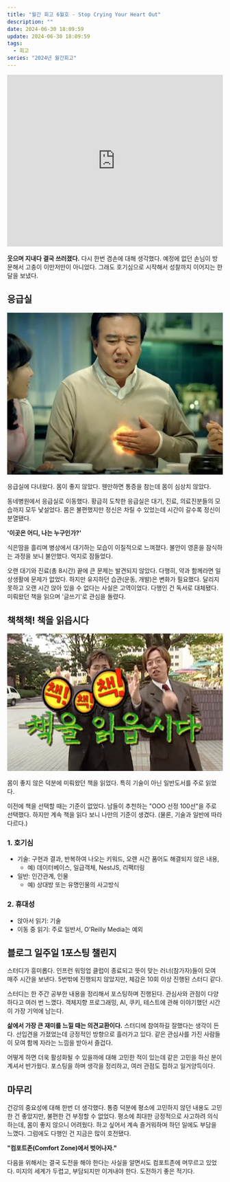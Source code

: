 ```yaml
---
title: "월간 회고 6월호 - Stop Crying Your Heart Out"
description: ""
date: 2024-06-30 18:09:59
update: 2024-06-30 18:09:59
tags:
  - 회고
series: "2024년 월간회고"
---
```


<iframe width="100%" height="400" src="https://www.youtube.com/embed/dhZUsNJ-LQU?si=lLxvUqTK1gvnEVA8" title="YouTube video player" frameborder="0" allow="accelerometer; autoplay; clipboard-write; encrypted-media; gyroscope; picture-in-picture; web-share" referrerpolicy="strict-origin-when-cross-origin" allowfullscreen></iframe>

**웃으며 지내다 결국 쓰러졌다.** 다시 한번 겸손에 대해 생각했다. 예정에 없던 손님이 방문해서 고충이 이만저만이 아니었다. 그래도 호기심으로 시작해서 성찰까지 이어지는 한 달을 보냈다.

## 응급실

![불-편 <출처: 개비스콘>](./gaviscon.webp)

응급실에 다녀왔다. 몸이 좋지 않았다. 웬만하면 통증을 참는데 몸이 심상치 않았다.

동네병원에서 응급실로 이동했다. 황급히 도착한 응급실은 대기, 진료, 의료진분들의 모습까지 모두 낯설었다. 몸은 불편했지만 정신은 차릴 수 있었는데 시간이 갈수록 정신이 분열됐다.

**'이곳은 어디, 나는 누구인가?'**

식은땀을 흘리며 병상에서 대기하는 모습이 이질적으로 느껴졌다. 불안이 영혼을 잠식하는 과정을 보니 불안했다. 억지로 잠들었다.

오랜 대기와 진료(총 8시간) 끝에 큰 문제는 발견되지 않았다. 다행히, 약과 함께라면 일상생활에 문제가 없었다. 하지만 유지하던 습관(운동, 개발)은 변화가 필요했다. 달리지 못하고 오랜
시간 앉아 있을 수 없다는 사실은 고역이었다. 다행인 건 독서로 대체됐다. 미뤄왔던 책을 읽으며 '글쓰기'로 관심을 돌렸다.

## 책책책! 책을 읽읍시다

![<출처: MBC 느낌표 ｢책책책! 책을 읽읍시다｣>](./exclamation-mark.jpeg)

몸이 좋지 않은 덕분에 미뤄왔던 책을 읽었다. 특히 기술이 아닌 일반도서를 주로 읽었다.

이전에 책을 선택할 때는 기준이 없었다. 남들이 추천하는 "OOO 선정 100선"을 주로 선택했다. 하지만 계속 책을
읽다 보니 나만의 기준이 생겼다. (물론, 기술과 일반에 따라 다르다.)

### 1. 호기심

- 기술: 구현과 결과, 반복하여 나오는 키워드, 오랜 시간 품어도 해결되지 않은 내용,
    - 예) 데이터베이스, 일급객체, NestJS, 리팩터링
- 일반: 인간관계, 인물
    - 예) 상대방 또는 유명인물의 사고방식

### 2. 휴대성

- 앉아서 읽기: 기술
- 이동 중 읽기: 주로 일반서, O'Reilly Media는 예외

## 블로그 일주일 1포스팅 챌린지

스터디가 흥미롭다. 인프런 워밍업 클럽이 종료되고 뜻이 맞는 러너(참가자)들이 모여 매주 시간을 보낸다. 5번밖에 진행되지 않았지만, 체감은 10회 이상 진행된 스터디 같다.

스터디는 한 주간 공부한 내용을 정리해서 포스팅하며 진행된다. 관심사와 관점이 다양하다고 여러 번 느꼈다. 객체지향 프로그래밍, AI, 쿠키, 테스트에 관해 이야기했던 시간이 가장 기억에 남는다.

**삶에서 가장 큰 재미를 느낄 때는 의견교환이다.** 스터디에 참여하길 잘했다는 생각이 든다. 선입견을 가졌었는데 긍정적인 방향으로 흘러가고 있다. 같은 관심사를 가진 사람들이 모여 함께 자라는 느낌을 받아서
즐겁다.

어떻게 하면 더욱 활성화될 수 있을까에 대해 고민한 적이 있는데 같은 고민을 하신 분이 계셔서 반가웠다. 포스팅을 하며 생각을 정리하고, 여러 관점도 접하고 일거양득이다.

## 마무리

건강의 중요성에 대해 한번 더 생각했다. 통증 덕분에 평소에 고민하지 않던 내용도 고민한 건 좋았지만, 불편한 건 부정할 수 없었다. 평소에 최대한 긍정적으로 사고하려 의식하는데, 몸이 좋지 않으니 어려웠다. 하고
싶어서 계속 즐거워하며 하던 일에도 부담을 느꼈다. 그럼에도 다행인 건 지금은 많이 호전됐다.

**"컴포트존(Comfort Zone)에서 벗어나자."**

다음을 위해서는 결국 도전을 해야 한다는 사실을 알면서도 컴포트존에 머무르고 있었다. 미지의 세계가 두렵고, 부담되지만 이겨내야 한다. 도전하기 좋은 적기다.
